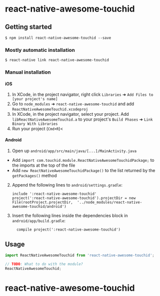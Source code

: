 
# react-native-awesome-touchid

## Getting started

`$ npm install react-native-awesome-touchid --save`

### Mostly automatic installation

`$ react-native link react-native-awesome-touchid`

### Manual installation


#### iOS

1. In XCode, in the project navigator, right click `Libraries` ➜ `Add Files to [your project's name]`
2. Go to `node_modules` ➜ `react-native-awesome-touchid` and add `ReactNativeAwesomeTouchid.xcodeproj`
3. In XCode, in the project navigator, select your project. Add `libReactNativeAwesomeTouchid.a` to your project's `Build Phases` ➜ `Link Binary With Libraries`
4. Run your project (`Cmd+R`)<

#### Android

1. Open up `android/app/src/main/java/[...]/MainActivity.java`
  - Add `import com.touchid.module.ReactNativeAwesomeTouchidPackage;` to the imports at the top of the file
  - Add `new ReactNativeAwesomeTouchidPackage()` to the list returned by the `getPackages()` method
2. Append the following lines to `android/settings.gradle`:
  	```
  	include ':react-native-awesome-touchid'
  	project(':react-native-awesome-touchid').projectDir = new File(rootProject.projectDir, 	'../node_modules/react-native-awesome-touchid/android')
  	```
3. Insert the following lines inside the dependencies block in `android/app/build.gradle`:
  	```
      compile project(':react-native-awesome-touchid')
  	```


## Usage
```javascript
import ReactNativeAwesomeTouchid from 'react-native-awesome-touchid';

// TODO: What to do with the module?
ReactNativeAwesomeTouchid;
```
# react-native-awesome-touchid
